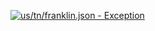 [![us/tn/franklin.json - Exception](https://img.shields.io/badge/us/tn/franklin.json-Exception-red)](https://github.com/openaddresses/openaddresses/tree/master/sources/us/tn/franklin.json)